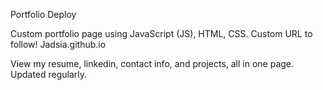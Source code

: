 Portfolio Deploy

Custom portfolio page using JavaScript (JS), HTML, CSS. Custom URL to follow!
Jadsia.github.io

View my resume, linkedin, contact info, and projects, all in one page. Updated regularly.

